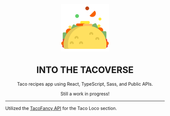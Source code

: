 <p align='center'>
    <img alt='taco' src='https://github.com/DevMo-13/into-the-tacoverse/blob/main/taco.png' width='150' />
</p>

<h1 align='center'>
  	INTO THE TACOVERSE
</h1>

<p align='center'>Taco recipes app using React, TypeScript, Sass, and Public APIs.</p>
<p align='center'>Still a work in progress!</p>

---

Utilized the [TacoFancy API](https://github.com/evz/tacofancy-api) for the Taco Loco section.
